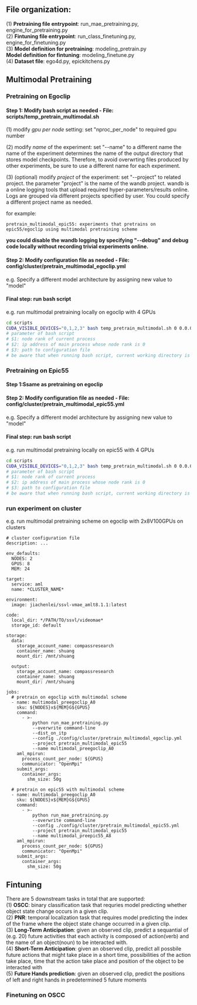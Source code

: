 ## File organization:  
(1) **Pretraining file entrypoint**:  run_mae_pretraining.py, engine_for_pretraining.py  
(2) **Fintuning file entrypoint**:  run_class_finetuning.py, engine_for_finetuning.py  
(3) **Model definition for pretraining**: modeling_pretrain.py  
    **Model definition for fintuning**: modeling_finetune.py  
(4) **Dataset file**: ego4d.py, epickitchens.py  


## Multimodal Pretraining
### Pretraining on Egoclip

#### Step 1: Modify bash script as needed - File: scripts/temp_pretrain_multimodal.sh

(1) modify *gpu per node* setting: set "nproc_per_node" to required gpu number  

(2) modify *name* of the experiment: set "--name" to a different name
the name of the experiment determines the name of the output directory that stores model checkpoints. Therefore, to avoid overwrting files produced by other experiments, be sure to use a different name for each experiment.

(3) (optional) modify *project* of the experiment: set "--project" to related project.
the parameter "project" is the name of the wandb project. wandb is a online logging tools that upload required hyper-parameters/results online. Logs are grouped via different projects specified by user. You could specify a different project name as needed.

for example:
```
pretrain_multimodal_epic55: experiments that pretrains on epic55/egoclip using multimodal pretraining scheme
```
**you could disable the wandb logging by specifying "--debug" and debug code locally without recording trivial experiments online.**


#### Step 2: Modify configuration file as needed - File: config/cluster/pretrain_multimodal_egoclip.yml

e.g. Specify a different model architecture by assigning new value to "model"


#### Final step: run bash script  

e.g. run multimodal pretraining locally on egoclip with 4 GPUs  

```bash
cd scripts
CUDA_VISIBLE_DEVICES="0,1,2,3" bash temp_pretrain_multimodal.sh 0 0.0.0.0 ../config/cluster/pretrain_multimodal_egoclip.yml
# parameter of bash script
# $1: node rank of current process
# $2: ip address of main process whose node rank is 0
# $3: path to configuration file
# be aware that when running bash script, current working directory is ./scripts. 
```

### Pretraining on Epic55
#### Step 1:Ssame as pretraining on egoclip 

#### Step 2: Modify configuration file as needed - File: config/cluster/pretrain_multimodal_epic55.yml

e.g. Specify a different model architecture by assigning new value to "model"

#### Final step: run bash script

e.g. run multimodal pretraining locally  on epic55 with 4 GPUs  

```bash
cd scripts
CUDA_VISIBLE_DEVICES="0,1,2,3" bash temp_pretrain_multimodal.sh 0 0.0.0.0 ../config/cluster/pretrain_multimodal_epic55.yml
# parameter of bash script
# $1: node rank of current process
# $2: ip address of main process whose node rank is 0
# $3: path to configuration file
# be aware that when running bash script, current working directory is ./scripts. 
```

### run experiment on cluster

e.g. run multimodal pretraining scheme on egoclip with 2x8V100GPUs on clusters

```
# cluster configuration file
description: ...

env_defaults:
  NODES: 2
  GPUS: 8
  MEM: 24

target:
  service: aml
  name: *CLUSTER_NAME*

environment:
  image: jiachenlei/ssvl-vmae_amlt8.1.1:latest

code:
  local_dir: */PATH/TO/ssvl/videomae*
  storage_id: default

storage:
  data:
    storage_account_name: compassresearch
    container_name: shuang
    mount_dir: /mnt/shuang

  output:
    storage_account_name: compassresearch
    container_name: shuang
    mount_dir: /mnt/shuang

jobs:
  # pretrain on egoclip with multimodal scheme
  - name: multimodal_preegoclip_A0
    sku: ${NODES}x${MEM}G${GPUS}
    command:
      - >-
          python run_mae_pretraining.py
          --overwrite command-line 
          --dist_on_itp
          --config ./config/cluster/pretrain_multimodal_egoclip.yml
          --project pretrain_multimodal_epic55
          --name multimodal_preegoclip_A0
    aml_mpirun:
      process_count_per_node: ${GPUS}
      communicator: "OpenMpi"
    submit_args:
      container_args:
        shm_size: 50g

  # pretrain on epic55 with multimodal scheme
  - name: multimodal_preegoclip_A0
    sku: ${NODES}x${MEM}G${GPUS}
    command:
      - >-
          python run_mae_pretraining.py
          --overwrite command-line 
          --config ./config/cluster/pretrain_multimodal_epic55.yml
          --project pretrain_multimodal_epic55
          --name multimodal_preepic55_A8
    aml_mpirun:
      process_count_per_node: ${GPUS}
      communicator: "OpenMpi"
    submit_args:
      container_args:
        shm_size: 50g
```

## Fintuning
There are 5 downstream tasks in total that are supported:  
(1) **OSCC**: binary classification task that requries model predicting whether object state change occurs in a given clip.  
(2) **PNR**: temporal localization task that requires model predicting the index of the frame where the object state change occurred in a given clip.  
(3) **Long-Term Anticipation**: given an observed clip, predict a sequantial of (e.g. 20) future activities that each activity is composed of action(verb) and the name of an object(noun) to be interacted with.  
(4) **Short-Term Anticipation**: given an observed clip, predict all possbile future actions that might take place in a short time, possibilities of the action take place, time that the action take place and position of the object to be interacted with  
(5) **Future Hands prediction**: given an observed clip, predict the positions of left and right hands in predetermined 5 future moments  

### Finetuning on OSCC

